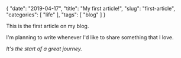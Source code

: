 {
    "date": "2019-04-17",
    "title": "My first article!",
    "slug": "first-article",
    "categories": [
        "life"
    ],
    "tags": [
        "blog"
    ]
}


This is the first article on my blog.

I'm planning to write whenever I'd like to share something that I love.

*It's the start of a great journey.*